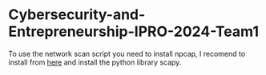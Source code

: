 # Cybersecurity-and-Entrepreneurship-IPRO-2024-Team1
To use the network scan script you need to install npcap, I recomend to install from [here](https://nmap.org/download)
and install the python library scapy.
 
